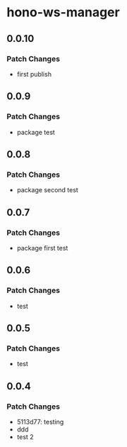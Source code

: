 # hono-ws-manager

## 0.0.10

### Patch Changes

- first publish

## 0.0.9

### Patch Changes

- package test

## 0.0.8

### Patch Changes

- package second test

## 0.0.7

### Patch Changes

- package first test

## 0.0.6

### Patch Changes

- test

## 0.0.5

### Patch Changes

- test

## 0.0.4

### Patch Changes

- 5113d77: testing
- ddd
- test 2

